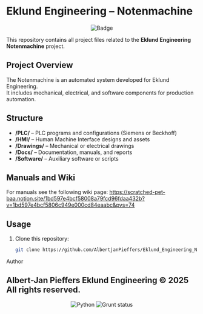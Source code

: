 # Eklund Engineering – Notenmachine

<p align="center">
	<img src="https://img.shields.io/badge/Current%20Version%3A-V2.1.1--Alpha-yellow?style=for-the-badge&logo=siemens" alt="Badge">
</p>

This repository contains all project files related to the **Eklund Engineering Notenmachine** project.

## Project Overview
The Notenmachine is an automated system developed for Eklund Engineering.  
It includes mechanical, electrical, and software components for production automation.

## Structure
- **/PLC/** – PLC programs and configurations (Siemens or Beckhoff)
- **/HMI/** – Human Machine Interface designs and assets
- **/Drawings/** – Mechanical or electrical drawings
- **/Docs/** – Documentation, manuals, and reports
- **/Software/** – Auxiliary software or scripts

## Manuals and Wiki
For manuals see the following wiki page: https://scratched-pet-baa.notion.site/1bd597e4bcf58008a79fcd96fdaa432b?v=1bd597e4bcf5806c949e000cd84eaabc&pvs=74


## Usage
1. Clone this repository:
   ```bash
   git clone https://github.com/AlbertjanPieffers/Eklund_Engineering_Notenmachine.git


Author

Albert-Jan Pieffers
Eklund Engineering
© 2025 All rights reserved.
-
<p align="center">
  <img src="https://img.shields.io/badge/python-3670A0?style=for-the-badge&logo=python&logoColor=ffdd54" alt="Python"> 
  <img src="https://forthebadge.com/images/badges/built-with-love.svg" alt="Grunt status">
</p>